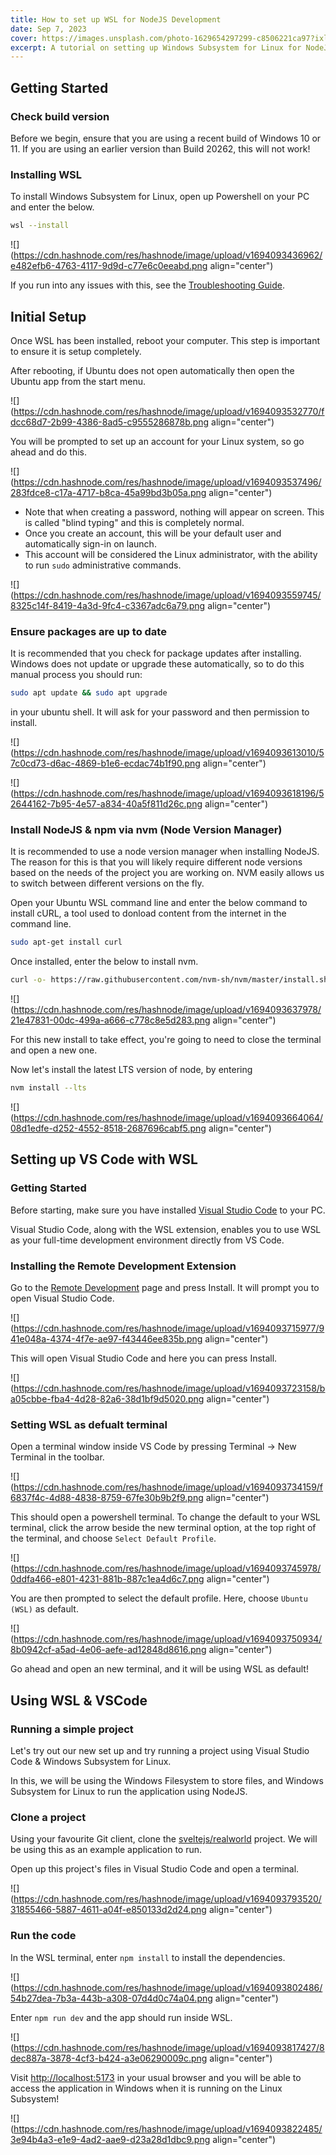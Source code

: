 ```yaml
---
title: How to set up WSL for NodeJS Development
date: Sep 7, 2023
cover: https://images.unsplash.com/photo-1629654297299-c8506221ca97?ixlib=rb-4.0.3&ixid=M3wxMjA3fDB8MHxwaG90by1wYWdlfHx8fGVufDB8fHx8fA%3D%3D&auto=format
excerpt: A tutorial on setting up Windows Subsystem for Linux for NodeJS development on a Windows machine.
---
```


## Getting Started

### Check build version

Before we begin, ensure that you are using a recent build of Windows 10 or 11. If you are using an earlier version than Build 20262, this will not work!

### Installing WSL

To install Windows Subsystem for Linux, open up Powershell on your PC and enter the below.

```bash
wsl --install
```

![](https://cdn.hashnode.com/res/hashnode/image/upload/v1694093436962/e482efb6-4763-4117-9d9d-c77e6c0eeabd.png align="center")

If you run into any issues with this, see the [Troubleshooting Guide](https://learn.microsoft.com/en-us/windows/wsl/troubleshooting).

## Initial Setup

Once WSL has been installed, reboot your computer. This step is important to ensure it is setup completely.

After rebooting, if Ubuntu does not open automatically then open the Ubuntu app from the start menu.

![](https://cdn.hashnode.com/res/hashnode/image/upload/v1694093532770/fdcc68d7-2b99-4386-8ad5-c9555286878b.png align="center")

You will be prompted to set up an account for your Linux system, so go ahead and do this.

![](https://cdn.hashnode.com/res/hashnode/image/upload/v1694093537496/283fdce8-c17a-4717-b8ca-45a99bd3b05a.png align="center")

- Note that when creating a password, nothing will appear on screen. This is called "blind typing" and this is completely normal.
- Once you create an account, this will be your default user and automatically sign-in on launch.
- This account will be considered the Linux administrator, with the ability to run `sudo` administrative commands.

![](https://cdn.hashnode.com/res/hashnode/image/upload/v1694093559745/8325c14f-8419-4a3d-9fc4-c3367adc6a79.png align="center")

### Ensure packages are up to date

It is recommended that you check for package updates after installing. Windows does not update or upgrade these automatically, so to do this manual process you should run:

```bash
sudo apt update && sudo apt upgrade
```

in your ubuntu shell. It will ask for your password and then permission to install.

![](https://cdn.hashnode.com/res/hashnode/image/upload/v1694093613010/57c0cd73-d6ac-4869-b1e6-ecdac74b1f90.png align="center")

![](https://cdn.hashnode.com/res/hashnode/image/upload/v1694093618196/52644162-7b95-4e57-a834-40a5f811d26c.png align="center")

### Install NodeJS & npm via nvm (Node Version Manager)

It is recommended to use a node version manager when installing NodeJS. The reason for this is that you will likely require different node versions based on the needs of the project you are working on. NVM easily allows us to switch between different versions on the fly.

Open your Ubuntu WSL command line and enter the below command to install cURL, a tool used to donload content from the internet in the command line.

```bash
sudo apt-get install curl
```

Once installed, enter the below to install nvm.

```bash
curl -o- https://raw.githubusercontent.com/nvm-sh/nvm/master/install.sh | bash
```

![](https://cdn.hashnode.com/res/hashnode/image/upload/v1694093637978/21e47831-00dc-499a-a666-c778c8e5d283.png align="center")

For this new install to take effect, you're going to need to close the terminal and open a new one.

Now let's install the latest LTS version of node, by entering

```bash
nvm install --lts
```

![](https://cdn.hashnode.com/res/hashnode/image/upload/v1694093664064/08d1edfe-d252-4552-8518-2687696cabf5.png align="center")

## Setting up VS Code with WSL

### Getting Started

Before starting, make sure you have installed [Visual Studio Code](https://code.visualstudio.com/) to your PC.

Visual Studio Code, along with the WSL extension, enables you to use WSL as your full-time development environment directly from VS Code.

### Installing the Remote Development Extension

Go to the [Remote Development](https://marketplace.visualstudio.com/items?itemName=ms-vscode-remote.vscode-remote-extensionpack) page and press Install. It will prompt you to open Visual Studio Code.

![](https://cdn.hashnode.com/res/hashnode/image/upload/v1694093715977/941e048a-4374-4f7e-ae97-f43446ee835b.png align="center")

This will open Visual Studio Code and here you can press Install.

![](https://cdn.hashnode.com/res/hashnode/image/upload/v1694093723158/ba05cbbe-fba4-4d28-82a6-38d1bf9d5020.png align="center")

### Setting WSL as defualt terminal

Open a terminal window inside VS Code by pressing Terminal -&gt; New Terminal in the toolbar.

![](https://cdn.hashnode.com/res/hashnode/image/upload/v1694093734159/f6837f4c-4d88-4838-8759-67fe30b9b2f9.png align="center")

This should open a powershell terminal. To change the default to your WSL terminal, click the arrow beside the new terminal option, at the top right of the terminal, and choose `Select Default Profile`.

![](https://cdn.hashnode.com/res/hashnode/image/upload/v1694093745978/0ddfa466-e801-4231-881b-887c1ea4d6c7.png align="center")

You are then prompted to select the default profile. Here, choose `Ubuntu (WSL)` as default.

![](https://cdn.hashnode.com/res/hashnode/image/upload/v1694093750934/8b0942cf-a5ad-4e06-aefe-ad12848d8616.png align="center")

Go ahead and open an new terminal, and it will be using WSL as default!

## Using WSL & VSCode

### Running a simple project

Let's try out our new set up and try running a project using Visual Studio Code & Windows Subsystem for Linux.

In this, we will be using the Windows Filesystem to store files, and Windows Subsystem for Linux to run the application using NodeJS.

### Clone a project

Using your favourite Git client, clone the [sveltejs/realworld](https://github.com/sveltejs/realworld) project. We will be using this as an example application to run.

Open up this project's files in Visual Studio Code and open a terminal.

![](https://cdn.hashnode.com/res/hashnode/image/upload/v1694093793520/31855466-5887-4611-a04f-e850133d2d24.png align="center")

### Run the code

In the WSL terminal, enter `npm install` to install the dependencies.

![](https://cdn.hashnode.com/res/hashnode/image/upload/v1694093802486/54b27dea-7b3a-443b-a308-07d4d0c74a04.png align="center")

Enter `npm run dev` and the app should run inside WSL.

![](https://cdn.hashnode.com/res/hashnode/image/upload/v1694093817427/8dec887a-3878-4cf3-b424-a3e06290009c.png align="center")

Visit [http://localhost:5173](http://localhost:5173) in your usual browser and you will be able to access the application in Windows when it is running on the Linux Subsystem!

![](https://cdn.hashnode.com/res/hashnode/image/upload/v1694093822485/3e94b4a3-e1e9-4ad2-aae9-d23a28d1dbc9.png align="center")

